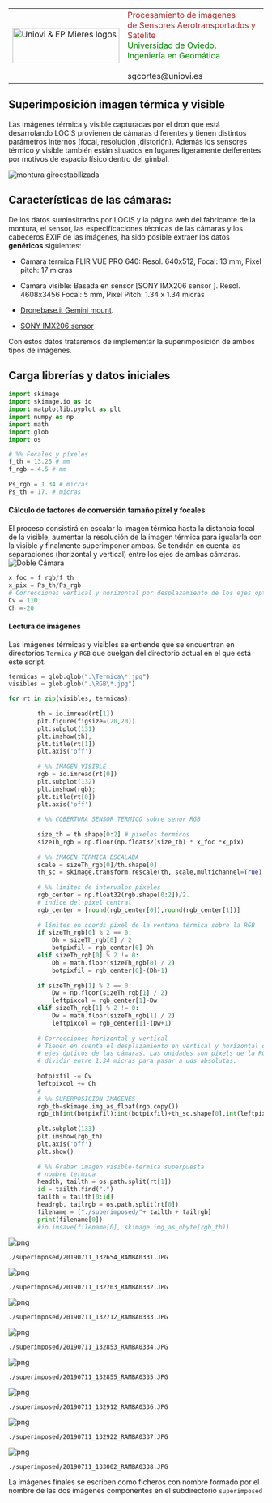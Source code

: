 
<table style="width:100%">
  <tr>
    <td><img src="logo_EPM_UNIOVI_CabeceroWEB.gif" width="211" height="69" alt="Uniovi & EP Mieres logos" title="Uniovi & EP Mieres logos" /></td>
    <td><font color=brown>Procesamiento de imágenes <br> de Sensores Aerotransportados y Satélite<br></font>
    <font color=green>Universidad de Oviedo. <br>Ingeniería en Geomática</font> <br><br>sgcortes@uniovi.es</td>
  </tr>
</table>

## Superimposición imagen térmica y visible
Las imágenes térmica y visible capturadas por el dron que está desarrolando LOCIS provienen de cámaras diferentes y tienen distintos parámetros internos (focal, resolución ,distorión). Además los sensores térmico y visible también están situados en lugares ligeramente deiferentes por motivos de espacio físico dentro del gimbal.

![montura giroestabilizada](GimbalGeminiFRONT2.png) 

## Características de las cámaras:
De los datos suminsitrados por LOCIS y la página web del fabricante de la montura, el sensor, las especificaciones técnicas de las cámaras y los cabeceros EXIF de las imágenes, ha sido posible extraer los datos **genéricos** siguientes:

* Cámara térmica FLIR VUE PRO 640: Resol. 640x512, Focal: 13 mm, Pixel pitch: 17 micras
* Cámara visible: Basada en sensor [SONY IMX206 sensor ]. Resol. 4608x3456 Focal: 5 mm, Pixel Pitch: 1.34 x 1.34 micras 



* [Dronebase.it Gemini mount](https://www.dronebase.it/prodotto/dual-sensor-ir-eo-gimbal-gemini-ir-2/).
* [SONY IMX206 sensor ](http://www.camera-module.com/product/mipicameramodule/16mp-mipi-camera-module-sony-imx206-sensor.html)

Con estos datos trataremos de implementar la superimposición de ambos tipos de imágenes.




## Carga librerías y datos iniciales



```python
import skimage
import skimage.io as io
import matplotlib.pyplot as plt
import numpy as np
import math
import glob
import os

# %% Focales y píxeles   
f_th = 13.25 # mm
f_rgb = 4.5 # mm
     
Ps_rgb = 1.34 # micras
Ps_th = 17. # micras
```

#### Cálculo de factores de conversión tamaño píxel y focales
El proceso consistirá en escalar la imagen térmica hasta la distancia focal de la visible, aumentar la resolución de la imagen térmica para igualarla con la visible y 
finalmente superimponer ambas. Se tendrán en cuenta las separaciones (horizontal y vertical) entre los ejes de ambas cámaras. 
![Doble Cámara](FLIR_THERMAL2.jpg) 


```python
x_foc = f_rgb/f_th
x_pix = Ps_th/Ps_rgb
# Correcciones vertical y horizontal por desplazamiento de los ejes ópticos en la montura
Cv = 110
Ch =-20        
```

#### Lectura de imágenes
Las imágenes térmicas y visibles se entiende que se encuentran en directorios `Termica` y `RGB` que cuelgan del directorio actual en el que está este script. 


```python
termicas = glob.glob(".\Termica\*.jpg")
visibles = glob.glob(".\RGB\*.jpg")

for rt in zip(visibles, termicas):
        
        th = io.imread(rt[1])
        plt.figure(figsize=(20,20))
        plt.subplot(131)
        plt.imshow(th);
        plt.title(rt[1])
        plt.axis('off')
        
        # %% IMAGEN VISIBLE
        rgb = io.imread(rt[0])   
        plt.subplot(132)
        plt.imshow(rgb);
        plt.title(rt[0])
        plt.axis('off')
       
        # %% COBERTURA SENSOR TERMICO sobre senor RGB
        
        size_th = th.shape[0:2] # pixeles termicos
        sizeTh_rgb = np.floor(np.float32(size_th) * x_foc *x_pix)
                
        # %% IMAGEN TÉRMICA ESCALADA
        scale = sizeTh_rgb[0]/th.shape[0]
        th_sc = skimage.transform.rescale(th, scale,multichannel=True)
        
        # %% limites de intervalos pixeles
        rgb_center = np.float32(rgb.shape[0:2])/2.
        # indice del pixel central
        rgb_center = [round(rgb_center[0]),round(rgb_center[1])]
                
        # límites en coords pixel de la ventana térmica sobre la RGB
        if sizeTh_rgb[0] % 2 == 0:
            Dh = sizeTh_rgb[0] / 2 
            botpixfil = rgb_center[0]-Dh
        elif sizeTh_rgb[0] % 2 != 0:
            Dh = math.floor(sizeTh_rgb[0] / 2) 
            botpixfil = rgb_center[0]-(Dh+1)    
        
        if sizeTh_rgb[1] % 2 == 0:
            Dw = np.floor(sizeTh_rgb[1] / 2) 
            leftpixcol = rgb_center[1]-Dw
        elif sizeTh_rgb[1] % 2 != 0:
            Dw = math.floor(sizeTh_rgb[1] / 2) 
            leftpixcol = rgb_center[1]-(Dw+1)
            
        # Correcciones horizontal y vertical
        # Tienen en cuenta el desplazamiento en vertical y horizontal de los
        # ejes ópticos de las cámaras. Las unidades son píxels de la RGB
        # dividir entre 1.34 micras para pasar a uds absolutas.
        
        botpixfil -= Cv
        leftpixcol += Ch 
        #
        # %% SUPERPOSICION IMAGENES
        rgb_th=skimage.img_as_float(rgb.copy())
        rgb_th[int(botpixfil):int(botpixfil)+th_sc.shape[0],int(leftpixcol):int(leftpixcol)+th_sc.shape[1],:]=th_sc
        
        plt.subplot(133)
        plt.imshow(rgb_th)
        plt.axis('off')
        plt.show()
        
        # %% Grabar imagen visible-termica superpuesta
        # nombre termica
        headth, tailth = os.path.split(rt[1])
        id = tailth.find(".")
        tailth = tailth[0:id]
        headrgb, tailrgb = os.path.split(rt[0])
        filename = ["./superimposed/"+ tailth + tailrgb]
        print(filename[0])
        #io.imsave(filename[0], skimage.img_as_ubyte(rgb_th))
```


![png](output_8_0.png)


    ./superimposed/20190711_132654_RAMBA0331.JPG
    


![png](output_8_2.png)


    ./superimposed/20190711_132703_RAMBA0332.JPG
    


![png](output_8_4.png)


    ./superimposed/20190711_132712_RAMBA0333.JPG
    


![png](output_8_6.png)


    ./superimposed/20190711_132853_RAMBA0334.JPG
    


![png](output_8_8.png)


    ./superimposed/20190711_132855_RAMBA0335.JPG
    


![png](output_8_10.png)


    ./superimposed/20190711_132912_RAMBA0336.JPG
    


![png](output_8_12.png)


    ./superimposed/20190711_132922_RAMBA0337.JPG
    


![png](output_8_14.png)


    ./superimposed/20190711_133002_RAMBA0338.JPG
    

La imágenes finales se escriben como ficheros con nombre formado por el nombre de las dos imágenes componentes en el subdirectorio `superimposed`


```python

```
